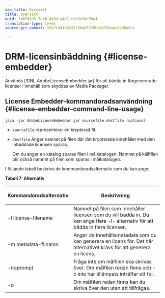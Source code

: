 ```yaml
---
seo-title: Översikt
title: Översikt
uuid: 5487d1d3-7eb8-410d-a4b1-cde3e94c00a1
translation-type: tm+mt
source-git-commit: 19e7c941b3337c3b4d37f0b6a1350aac2ad8a0cc

---
```



# DRM-licensinbäddning {#license-embedder}

Används [!DNL AdobeLicenseEmbedder.jar] för att bädda in förgenererade licenser i innehåll som skyddas av Media Packager.

## License Embedder-kommandoradsanvändning {#license-embedder-command-line-usage}

```
java -jar AdobeLicenseEmbedder.jar sourcefile destfile [options]
```

* `sourcefile` representerar en krypterad fil.
* `destfile` Anger namnet på filen där det krypterade innehållet med den inbäddade licensen sparas.

   Om du anger en katalog sparas filen i målkatalogen. Namnet på källfilen blir också namnet på filen som sparas i målkatalogen.

I följande tabell beskrivs de kommandoradsalternativ som du kan ange:

**Tabell 7: Alternativ**

<table frame="all" colsep="1" rowsep="1" class="+ topic/table adobe-d/table " id="table_hnl_2sy_n4">  
 <thead class="- topic/thead "> 
  <tr rowsep="1" class="- topic/row "> 
   <th colname="1" class="- topic/entry entry"> <p class="- topic/p ">Kommandoradsalternativ </p> </th> 
   <th colname="2" class="- topic/entry entry"> <p class="- topic/p ">Beskrivning </p> </th> 
  </tr> 
 </thead>
 <tbody class="- topic/tbody "> 
  <tr rowsep="1" class="- topic/row "> 
   <td colname="1" class="- topic/entry "> <span class="+ topic/ph pr-d/codeph codeph"> -l license-filename </span> </td> 
   <td colname="2" class="- topic/entry "> Namnet på filen som innehåller licensen som du vill bädda in. Du kan ange flera <span class="codeph"> -l- </span> alternativ för att bädda in flera licenser. </td> 
  </tr> 
  <tr rowsep="1" class="- topic/row "> 
   <td colname="1" class="- topic/entry "> <span class="+ topic/ph pr-d/codeph codeph"> -m metadata-filnamn </span> </td> 
   <td colname="2" class="- topic/entry "> Anger de innehållsmetadata som du kan generera en licens för. Det här alternativet krävs för att generera en licens. </td> 
  </tr> 
  <tr rowsep="1" class="- topic/row "> 
   <td colname="1" class="- topic/entry "> <span class="codeph"> -noprompt </span> </td> 
   <td colname="2" class="- topic/entry "> Fråga inte om målfilen ska skrivas över. Om målfilen redan finns och <span class="codeph"> -o inte </span> har tillämpats inträffar ett fel. </td> 
  </tr> 
  <tr rowsep="0" class="- topic/row "> 
   <td colname="1" class="- topic/entry "> <span class="codeph"> -o </span> </td> 
   <td colname="2" class="- topic/entry "> Om målfilen redan finns kan du skriva över den utan att tillfrågas. </td> 
  </tr> 
 </tbody> 
</table>
